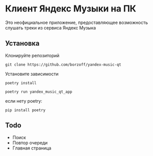 # Клиент Яндекс Музыки на ПК
Это неофициальное приложение, предоставляющее возможность слушать треки из сервиса Яндекс Музыка

## Установка

Клонируйте репозиторий
```code
git clone https://github.com/borzoff/yandex-music-qt
```
Установите зависимости
```shell
poetry install
```
```shell
poetry run yandex_music_qt_app
```
если нету poetry:
```shell
pip install poetry
```

## Todo
- Поиск
- Повтор очереди
- Главная страница
